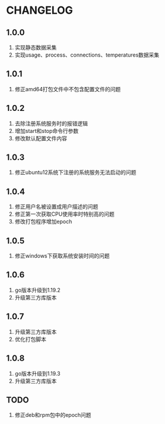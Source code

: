 # CHANGELOG

## 1.0.0

1. 实现静态数据采集
2. 实现usage、process、connections、temperatures数据采集

## 1.0.1

1. 修正amd64打包文件中不包含配置文件的问题

## 1.0.2

1. 去除注册系统服务时的报错逻辑
2. 增加start和stop命令行参数
3. 修改默认配置文件内容

## 1.0.3

1. 修正ubuntu12系统下注册的系统服务无法启动的问题

## 1.0.4

1. 修正用户名被设置成用户描述的问题
2. 修正第一次获取CPU使用率时特别高的问题
3. 修改打包程序增加epoch

## 1.0.5

1. 修正windows下获取系统安装时间的问题

## 1.0.6

1. go版本升级到1.19.2
2. 升级第三方库版本

## 1.0.7

1. 升级第三方库版本
2. 优化打包脚本

## 1.0.8

1. go版本升级到1.19.3
2. 升级第三方库版本

## TODO

1. 修正deb和rpm包中的epoch问题